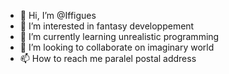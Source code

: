 - 👋 Hi, I’m @Iffigues
- 👀 I’m interested in fantasy developpement
- 🌱 I’m currently learning unrealistic programming
- 💞️ I’m looking to collaborate on imaginary world
- 📫 How to reach me paralel postal address

<!---
Iffigues/Iffigues is a ✨ special ✨ repository because its `README.md` (this file) appears on your GitHub profile.
You can click the Preview link to take a look at your changes.
--->
